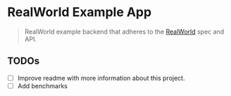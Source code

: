 # RealWorld Example App

> RealWorld example backend that adheres to the [RealWorld](https://github.com/gothinkster/realworld) spec and API.

## TODOs

- [ ] Improve readme with more information about this project.
- [ ] Add benchmarks
